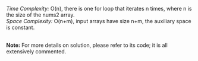 _Time Complexity:_ O(n), there is one for loop that iterates n times, where n is the size of the nums2 array.<br />
_Space Complexity:_ O(n+m), input arrays have size n+m, the auxiliary space is constant.<br /><br />

**Note:** For more details on solution, please refer to its code; it is all extensively commented.